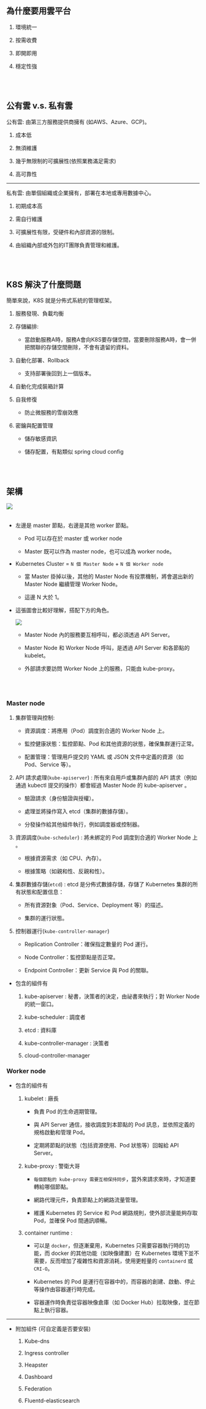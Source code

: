 ## 為什麼要用雲平台

1. 環境統一

2. 按需收費

3. 即開即用

4. 穩定性強

<br/>

<br/>

## 公有雲 v.s. 私有雲

公有雲: 由第三方服務提供商擁有 (如AWS、Azure、GCP)。

1. 成本低

2. 無須維護

3. 幾乎無限制的可擴展性(依照業務滿足需求)

4. 高可靠性

---

私有雲: 由單個組織或企業擁有，部署在本地或專用數據中心。

1. 初期成本高

2. 需自行維護

3. 可擴展性有限，受硬件和內部資源的限制。

4. 由組織內部或外包的IT團隊負責管理和維護。

<br/>

<br/>

## K8S 解決了什麼問題

簡單來說，K8S 就是分佈式系統的管理框架。

1. 服務發現、負載均衡

2. 存儲編排: 

    - 當啟動服務A時，服務A會向K8S要存儲空間，當要刪除服務A時，會一併把關聯的存儲空間刪除，不會有遺留的資料。

3. 自動化部署、Rollback

    - 支持部署後回到上一個版本。

4. 自動化完成裝箱計算

5. 自我修復

    - 防止微服務的雪崩效應

6. 密鑰與配置管理

    - 儲存敏感資訊

    - 儲存配置，有點類似 spring cloud config

<br/>

<br/>

## 架構

<img src='../_image/2233058-20210805105202343-1017707449.png'>


<br/>

<br/>

* 左邊是 master 節點，右邊是其他 worker 節點。

    * Pod 可以存在於 master 或 worker node
    
    * Master 既可以作為 master node，也可以成為 worker node。

* Kubernetes Cluster = `N 個 Master Node` + `N 個 Worker node`

    * 當 Master 掛掉以後，其他的 Master Node 有投票機制，將會選出新的 Master Node 繼續管理 Worker Node。

    * 這邊 N 大於 1。


* 這張圖會比較好理解，搭配下方的角色。

    <img src='../_image/Snipaste_2025-01-14_20-46-11.png'>


    * Master Node 內的服務要互相呼叫，都必須透過 API Server。

    * Master Node 和 Worker Node 呼叫，是透過 API Server 和各節點的 kubelet。

    * 外部請求要訪問 Worker Node 上的服務，只能由 kube-proxy。


<br/>

<br/>

### Master node

1. 集群管理與控制:

    * 資源調度：將應用（Pod）調度到合適的 Worker Node 上。
    
    * 監控健康狀態：監控節點、Pod 和其他資源的狀態，確保集群運行正常。

    * 配置管理：管理用戶提交的 YAML 或 JSON 文件中定義的資源（如 Pod、Service 等）。

2. API 請求處理(`kube-apiserver`) : 所有來自用戶或集群內部的 API 請求（例如通過 kubectl 提交的操作）都會經過 Master Node 的 kube-apiserver 。

    * 驗證請求（身份驗證與授權）。

    * 處理並將操作寫入 etcd（集群的數據存儲）。

    * 分發操作給其他組件執行，例如調度器或控制器。

3. 資源調度(`kube-scheduler`) : 將未綁定的 Pod 調度到合適的 Worker Node 上 。

    * 根據資源需求（如 CPU、內存）。

    * 根據策略（如親和性、反親和性）。

4. 集群數據存儲(`etcd`) : etcd 是分佈式數據存儲，存儲了 Kubernetes 集群的所有狀態和配置信息：

    * 所有資源對象（Pod、Service、Deployment 等）的描述。

    * 集群的運行狀態。

5. 控制器運行(`kube-controller-manager`)

    * Replication Controller：確保指定數量的 Pod 運行。

    * Node Controller：監控節點是否正常。

    * Endpoint Controller：更新 Service 與 Pod 的關聯。

* 包含的組件有

    1. kube-apiserver : 秘書，決策者的決定，由祕書來執行；對 Worker Node 的統一窗口。

    2. kube-scheduler : 調度者

    3. etcd : 資料庫

    4. kube-controller-manager : 決策者

    5. cloud-controller-manager

### Worker node 

* 包含的組件有

    1. kubelet : 廠長

        * 負責 Pod 的生命週期管理。
        
        * 與 API Server 通信，接收調度到本節點的 Pod 訊息，並依照定義的規格啟動和管理 Pod。

        * 定期將節點的狀態（包括資源使用、Pod 狀態等）回報給 API Server。

    2. kube-proxy : 警衛大哥

        * `每個節點的 kube-proxy 需要互相保持同步`，當外來請求來時，才知道要轉給哪個節點。
        
        * 網路代理元件，負責節點上的網路流量管理。

        * 維護 Kubernetes 的 Service 和 Pod 網路規則，使外部流量能夠存取 Pod，並確保 Pod 間通訊順暢。

    3. container runtime : 

        * 可以是 `docker`，但逐漸棄用，Kubernetes 只需要容器執行時的功能，而 docker 的其他功能（如映像建置）在 Kubernetes 環境下並不需要，反而增加了複雜性和資源消耗，使用更輕量的 `containerd` 或 `CRI-O`。

        * Kubernetes 的 Pod 是運行在容器中的，而容器的創建、啟動、停止等操作由容器運行時完成。

        * 容器運作時負責從容器映像倉庫（如 Docker Hub）拉取映像，並在節點上執行容器。


--- 

* 附加組件 (可自定義是否要安裝)

    1. Kube-dns

    2. Ingress controller

    3. Heapster

    4. Dashboard

    5. Federation

    6. Fluentd-elasticsearch

<br/>

<br/>
